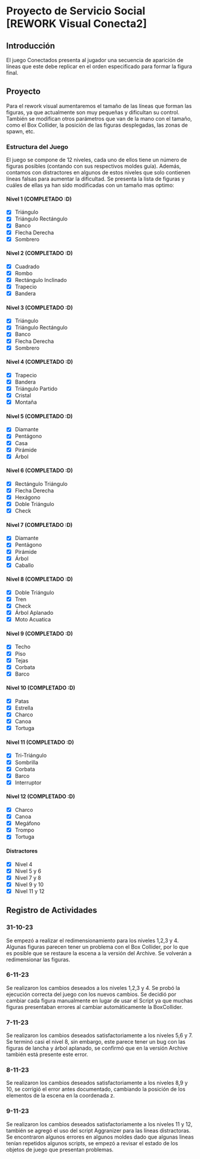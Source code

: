 # Proyecto de Servicio Social [REWORK Visual Conecta2]

## Introducción
El juego Conectados presenta al jugador una secuencia de aparición de líneas que este debe replicar en el orden especificado para formar la figura final.

## Proyecto
Para el rework visual aumentaremos el tamaño de las líneas que forman las figuras, ya que actualmente son muy pequeñas y dificultan su control. También se modifican otros parámetros que van de la mano con el tamaño, como el Box Collider, la posición de las figuras desplegadas, las zonas de spawn, etc.

### Estructura del Juego
El juego se compone de 12 niveles, cada uno de ellos tiene un número de figuras posibles (contando con sus respectivos moldes guía). Además, contamos con distractores en algunos de estos niveles que solo contienen líneas falsas para aumentar la dificultad. Se presenta la lista de figuras y cuáles de ellas ya han sido modificadas con un tamaño mas optimo:

#### Nivel 1 (COMPLETADO :D)
- [x] Triángulo
- [x] Triángulo Rectángulo
- [x] Banco
- [x] Flecha Derecha
- [x] Sombrero

#### Nivel 2 (COMPLETADO :D)
- [x] Cuadrado
- [x] Rombo
- [x] Rectángulo Inclinado
- [x] Trapecio
- [x] Bandera

#### Nivel 3 (COMPLETADO :D)
- [x] Triángulo
- [x] Triángulo Rectángulo
- [x] Banco
- [x] Flecha Derecha
- [x] Sombrero

#### Nivel 4 (COMPLETADO :D)
- [x] Trapecio
- [x] Bandera
- [x] Triángulo Partido
- [x] Cristal
- [x] Montaña

#### Nivel 5 (COMPLETADO :D)
- [x] Diamante
- [x] Pentágono
- [x] Casa
- [x] Pirámide
- [x] Árbol

#### Nivel 6 (COMPLETADO :D)
- [x] Rectángulo Triángulo
- [x] Flecha Derecha
- [x] Hexágono
- [x] Doble Triángulo
- [x] Check

#### Nivel 7 (COMPLETADO :D)
- [x] Diamante
- [x] Pentágono
- [x] Pirámide
- [x] Árbol
- [x] Caballo

#### Nivel 8 (COMPLETADO :D)
- [x] Doble Triángulo
- [x] Tren
- [x] Check
- [x] Árbol Aplanado
- [x] Moto Acuatica

#### Nivel 9 (COMPLETADO :D)
- [x] Techo
- [x] Piso
- [x] Tejas
- [x] Corbata
- [x] Barco

#### Nivel 10 (COMPLETADO :D)
- [x] Patas
- [x] Estrella
- [x] Charco
- [x] Canoa
- [x] Tortuga

#### Nivel 11 (COMPLETADO :D)
- [x] Tri-Triángulo
- [x] Sombrilla
- [x] Corbata
- [x] Barco
- [x] Interruptor

#### Nivel 12 (COMPLETADO :D)
- [x] Charco
- [x] Canoa
- [x] Megáfono
- [x] Trompo
- [x] Tortuga

#### Distractores
- [x] Nivel 4
- [x] Nivel 5 y 6
- [x] Nivel 7 y 8
- [x] Nivel 9 y 10
- [x] Nivel 11 y 12

## Registro de Actividades

### 31-10-23
Se empezó a realizar el redimensionamiento para los niveles 1,2,3 y 4. Algunas figuras parecen tener un problema con el Box Collider, por lo que es posible que se restaure la escena a la versión del Archive. Se volverán a redimensionar las figuras.

### 6-11-23
Se realizaron los cambios deseados a los niveles 1,2,3 y 4. Se probó la ejecución correcta del juego con los nuevos cambios. Se decidió por cambiar cada figura manualmente en lugar de usar el Script ya que muchas figuras presentaban errores al cambiar automáticamente la BoxCollider.

### 7-11-23
Se realizaron los cambios deseados satisfactoriamente a los niveles 5,6 y 7. Se terminó casi el nivel 8, sin embargo, este parece tener un bug con las figuras de lancha y árbol aplanado, se confirmó que en la versión Archive también está presente este error.

### 8-11-23
Se realizaron los cambios deseados satisfactoriamente a los niveles 8,9 y 10, se corrigió el error antes documentado, cambiando la posición de los elementos de la escena en la coordenada z.

### 9-11-23
Se realizaron los cambios deseados satisfactoriamente a los niveles 11 y 12, también se agregó el uso del script Aggranizer para las líneas distractoras. Se encontraron algunos errores en algunos moldes dado que algunas lineas tenían repetidos algunos scripts, se empezó a revisar el estado de los objetos de juego que presentan problemas.
